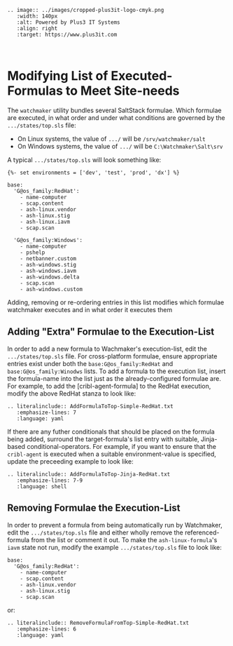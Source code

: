 ```{eval-rst}
.. image:: ../images/cropped-plus3it-logo-cmyk.png
   :width: 140px
   :alt: Powered by Plus3 IT Systems
   :align: right
   :target: https://www.plus3it.com
```
<br>

# Modifying List of Executed-Formulas to Meet Site-needs

The `watchmaker` utility bundles several SaltStack formulae. Which formulae are executed, in what order and under what conditions are governed by the `.../states/top.sls` file:

- On Linux systems, the value of `.../` will be `/srv/watchmaker/salt`
- On Windows systems, the value of `.../` will be `C:\Watchmaker\Salt\srv`

A typical `.../states/top.sls` will look something like:

```
{%- set environments = ['dev', 'test', 'prod', 'dx'] %}

base:
  'G@os_family:RedHat':
    - name-computer
    - scap.content
    - ash-linux.vendor
    - ash-linux.stig
    - ash-linux.iavm
    - scap.scan

  'G@os_family:Windows':
    - name-computer
    - pshelp
    - netbanner.custom
    - ash-windows.stig
    - ash-windows.iavm
    - ash-windows.delta
    - scap.scan
    - ash-windows.custom
```

Adding, removing or re-ordering entries in this list modifies which formulae watchmaker executes and in what order it executes them

## Adding "Extra" Formulae to the Execution-List

In order to add a new formula to Wachmaker's execution-list, edit the `.../states/top.sls` file. For cross-platform formulae, ensure appropriate entries exist under both the `base:G@os_family:RedHat` and `base:G@os_family:Winodws` lists. To add a formula to the execution list, insert the formula-name into the list just as the already-configured formulae are. For example, to add the [cribl-agent-formula] to the RedHat execution, modify the above RedHat stanza to look like:

```{eval-rst}
.. literalinclude:: AddFormulaToTop-Simple-RedHat.txt
   :emphasize-lines: 7
   :language: yaml
```

If there are any futher conditionals that should be placed on the formula being added, surround the target-formula's list entry with suitable, Jinja-based conditional-operators. For example, if you want to ensure that the `cribl-agent` is executed when a suitable environment-value is specified, update the preceeding example to look like:

```{eval-rst}
.. literalinclude:: AddFormulaToTop-Jinja-RedHat.txt
   :emphasize-lines: 7-9
   :language: shell
```

## Removing Formulae the Execution-List

In order to prevent a formula from being automatically run by Watchmaker, edit the `.../states/top.sls` file and either wholly remove the referenced-formula from the list or comment it out. To make the `ash-linux-formula`'s `iavm` state not run, modify the example `.../states/top.sls` file to look like:

```
base:
  'G@os_family:RedHat':
    - name-computer
    - scap.content
    - ash-linux.vendor
    - ash-linux.stig
    - scap.scan
```

or:

```{eval-rst}
.. literalinclude:: RemoveFormulaFromTop-Simple-RedHat.txt
   :emphasize-lines: 6
   :language: yaml
```
